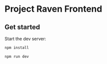 # Project Raven Frontend

## Get started

Start the dev server:

```bash
npm install
```

```bash
npm run dev
```
